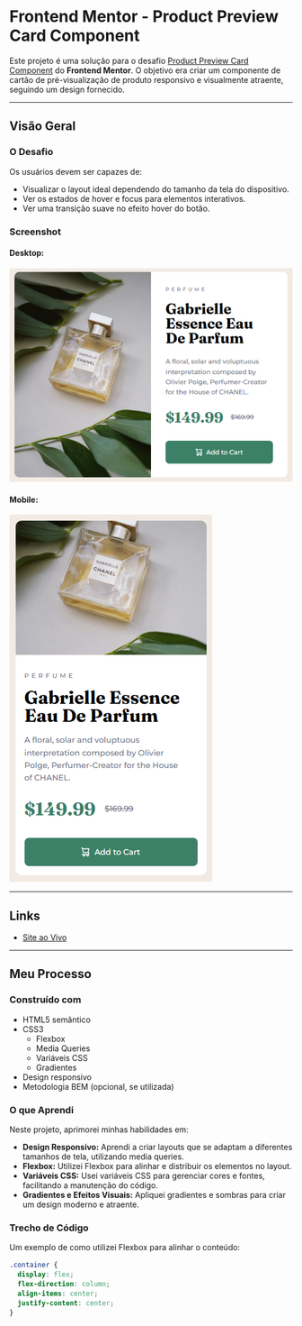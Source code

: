 # **Frontend Mentor - Product Preview Card Component**

Este projeto é uma solução para o desafio [Product Preview Card Component](https://www.frontendmentor.io/challenges/product-preview-card-component-GO7UmttRfa) do **Frontend Mentor**. O objetivo era criar um componente de cartão de pré-visualização de produto responsivo e visualmente atraente, seguindo um design fornecido.

---

## **Visão Geral**

### **O Desafio**

Os usuários devem ser capazes de:

- Visualizar o layout ideal dependendo do tamanho da tela do dispositivo.
- Ver os estados de hover e focus para elementos interativos.
- Ver uma transição suave no efeito hover do botão.

### **Screenshot**

#### Desktop:
![Desktop Preview](product-preview-desktop.png)

#### Mobile:
![Mobile Preview](product-preview.mobile.png)

---

## **Links**

- [Site ao Vivo](https://cadanieldev.github.io/product-preview-card/)

---

## **Meu Processo**

### **Construído com**

- HTML5 semântico
- CSS3
  - Flexbox
  - Media Queries
  - Variáveis CSS
  - Gradientes
- Design responsivo
- Metodologia BEM (opcional, se utilizada)

### **O que Aprendi**

Neste projeto, aprimorei minhas habilidades em:

- **Design Responsivo:** Aprendi a criar layouts que se adaptam a diferentes tamanhos de tela, utilizando media queries.
- **Flexbox:** Utilizei Flexbox para alinhar e distribuir os elementos no layout.
- **Variáveis CSS:** Usei variáveis CSS para gerenciar cores e fontes, facilitando a manutenção do código.
- **Gradientes e Efeitos Visuais:** Apliquei gradientes e sombras para criar um design moderno e atraente.

### **Trecho de Código**

Um exemplo de como utilizei Flexbox para alinhar o conteúdo:

```css
.container {
  display: flex;
  flex-direction: column;
  align-items: center;
  justify-content: center;
}